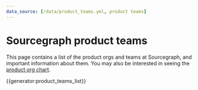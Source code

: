 ```yaml
---
data_source: [/data/product_teams.yml, product teams]
---
```


# Sourcegraph product teams

This page contains a list of the product orgs and teams at Sourcegraph, and important information about them.
You may also be interested in seeing the [product org chart](index.md).

{{generator:product_teams_list}}
